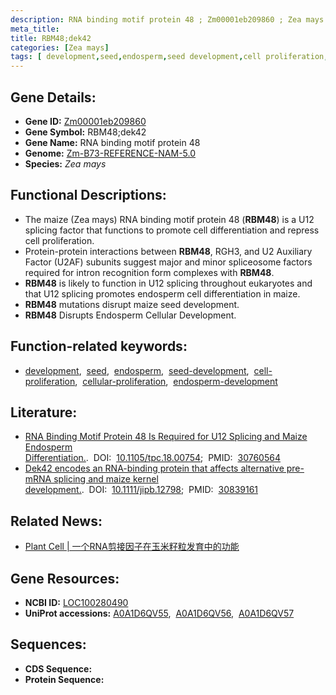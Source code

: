```yaml
---
description: RNA binding motif protein 48 ; Zm00001eb209860 ; Zea mays
meta_title:
title: RBM48;dek42
categories: [Zea mays]
tags: [ development,seed,endosperm,seed development,cell proliferation,cellular proliferation,endosperm development ]
---
```


## Gene Details:
- **Gene ID:**	[Zm00001eb209860](https://www.maizegdb.org/gene_center/gene/Zm00001eb209860)
- **Gene Symbol:** RBM48;dek42
- **Gene Name:** RNA binding motif protein 48
- **Genome:** [Zm-B73-REFERENCE-NAM-5.0](https://www.maizegdb.org/genome/assembly/Zm-B73-REFERENCE-NAM-5.0)
- **Species:** *Zea mays*

## Functional Descriptions:
   - The maize (Zea mays) RNA binding motif protein 48 (**RBM48**) is a U12 splicing factor that functions to promote cell differentiation and repress cell proliferation.
   - Protein-protein interactions between **RBM48**, RGH3, and U2 Auxiliary Factor (U2AF) subunits suggest major and minor spliceosome factors required for intron recognition form complexes with **RBM48**.
   - **RBM48** is likely to function in U12 splicing throughout eukaryotes and that U12 splicing promotes endosperm cell differentiation in maize.
   - **RBM48** mutations disrupt maize seed development.
   - **RBM48** Disrupts Endosperm Cellular Development.

## Function-related keywords:
- [development](/tags/development/),&nbsp;&nbsp;[seed](/tags/seed/),&nbsp;&nbsp;[endosperm](/tags/endosperm/),&nbsp;&nbsp;[seed-development](/tags/seed-development/),&nbsp;&nbsp;[cell-proliferation](/tags/cell-proliferation/),&nbsp;&nbsp;[cellular-proliferation](/tags/cellular-proliferation/),&nbsp;&nbsp;[endosperm-development](/tags/endosperm-development/)

## Literature:
   - [RNA Binding Motif Protein 48 Is Required for U12 Splicing and Maize Endosperm Differentiation.]( https://academic.oup.com/plcell/article/31/3/715/5985585?login=true).&nbsp;&nbsp;DOI:&nbsp;&nbsp;[10.1105/tpc.18.00754](https://academic.oup.com/plcell/article/31/3/715/5985585?login=true);&nbsp;&nbsp;PMID:&nbsp;&nbsp;[30760564](https://pubmed.ncbi.nlm.nih.gov/30760564/)
   - [Dek42 encodes an RNA-binding protein that affects alternative pre-mRNA splicing and maize kernel development.]( https://onlinelibrary.wiley.com/doi/10.1111/jipb.12798).&nbsp;&nbsp;DOI:&nbsp;&nbsp;[10.1111/jipb.12798](https://onlinelibrary.wiley.com/doi/10.1111/jipb.12798);&nbsp;&nbsp;PMID:&nbsp;&nbsp;[30839161](https://pubmed.ncbi.nlm.nih.gov/30839161/)

## Related News:
   - [Plant Cell | 一个RNA剪接因子在玉米籽粒发育中的功能](https://mp.weixin.qq.com/s?__biz=MzU3ODY3MDM0NA==&mid=2247490985&idx=4&sn=09232129ae18cf271fade78848bee0c3&chksm=fd7087ceca070ed8a0775ba7475e96f00d5e7c4bddc0791c6053403ea7a3ce59568114efe53e&scene=27#wechat_redirect)

## Gene Resources:
- **NCBI ID:** [LOC100280490](https://www.ncbi.nlm.nih.gov/gene/?term=LOC100280490)
- **UniProt accessions:** [A0A1D6QV55](https://www.uniprot.org/uniprotkb/A0A1D6QV55/entry),&nbsp;&nbsp;[A0A1D6QV56](https://www.uniprot.org/uniprotkb/A0A1D6QV56/entry),&nbsp;&nbsp;[A0A1D6QV57](https://www.uniprot.org/uniprotkb/A0A1D6QV57/entry)



## Sequences:
- **CDS Sequence:**
- **Protein Sequence:**
